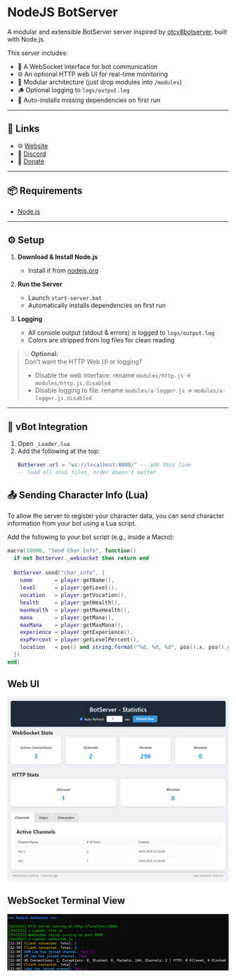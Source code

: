 # NodeJS BotServer

A modular and extensible BotServer server inspired by [otcv8botserver](https://github.com/OTCv8/otcv8botserver), built with Node.js.

This server includes:
- 📡 A WebSocket interface for bot communication  
- 🌐 An optional HTTP web UI for real-time monitoring  
- 🧩 Modular architecture (just drop modules into `/modules`)  
- 🪵 Optional logging to `logs/output.log`  
- 🔧 Auto-installs missing dependencies on first run  
---
## 🔗 Links

- 🌐 [Website](https://www.trainorcreations.com)
- 💬 [Discord](https://trainorcreations.com/discord)
- 💖 [Donate](https://trainorcreations.com/donate)

---

## 📦 Requirements

- [Node.js](https://nodejs.org/)

---

## ⚙️ Setup

1. **Download & Install Node.js**
   - Install it from [nodejs.org](https://nodejs.org/)

2. **Run the Server**
   - Launch `start-server.bat`
   - Automatically installs dependencies on first run

3. **Logging**
   - All console output (stdout & errors) is logged to `logs/output.log`
   - Colors are stripped from log files for clean reading

> 💡 **Optional:**  
> Don’t want the HTTP Web UI or logging?
> - Disable the web interface: rename `modules/http.js` → `modules/http.js.disabled`  
> - Disable logging to file: rename `modules/a-logger.js` → `modules/a-logger.js.disabled`

---

## 🤖 vBot Integration

1. Open `_Loader.lua`
2. Add the following at the top:
   ```lua
   BotServer.url = "ws://localhost:8000/" -- add this line
   -- load all otui files, order doesn't matter
   ```
## 📤 Sending Character Info (Lua)

To allow the server to register your character data, you can send character information from your bot using a Lua script.

Add the following to your bot script (e.g., inside a Macro):
   ```lua
   macro(10000, "Send Char Info", function()
     if not BotServer._websocket then return end
   
     BotServer.send("char_info", {
       name       = player:getName(),
       level      = player:getLevel(),
       vocation   = player:getVocation(),
       health     = player:getHealth(),
       maxHealth  = player:getMaxHealth(),
       mana       = player:getMana(),
       maxMana    = player:getMaxMana(),
       experience = player:getExperience(),
       expPercent = player:getLevelPercent(),
       location   = pos() and string.format("%d, %d, %d", pos().x, pos().y, pos().z)
     })
   end)
   ```

## Web UI

![Web UI Preview](assets/web-ui-preview.png)

## WebSocket Terminal View

![WebSocket Terminal](assets/ws-terminal.preview.png)
